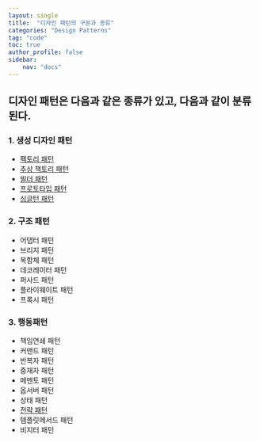 ```yaml
---
layout: single
title:  "디자인 패턴의 구분과 종류"
categories: "Design Patterns"
tag: "code"
toc: true
author_profile: false
sidebar:
    nav: "docs"
---
```


## 디자인 패턴은 다음과 같은 종류가 있고, 다음과 같이 분류된다.  


### 1. 생성 디자인 패턴  
- [팩토리 패턴](https://gihak111.github.io/design/patterns/2024/10/15/Design_Patterns_2_upload.html)    
- [추상 책토리 패턴](https://gihak111.github.io/design/patterns/2024/10/18/Design_Patterns_3_upload.html)  
- [빌더 패턴](https://gihak111.github.io/design/patterns/2024/10/19/Design_Patterns_4_upload.html)  
- [프로토타입 패턴](https://gihak111.github.io/design/patterns/2024/11/06/Design_Patterns_6_upload.html)  
- [싱글턴 패턴](https://gihak111.github.io/design/patterns/2024/10/14/Design_Patterns_1_upload.html)    

### 2. 구조 패턴  
- 어댑터 패턴  
- 브리지 패턴  
- 복합체 패턴  
- 데코레이터 패턴  
- 퍼사드 패턴  
- 플라이웨이트 패턴  
- 프록시 패턴  

### 3. 행동패턴  
- 책임연쇄 패턴  
- 커맨드 패턴  
- 반복자 패턴  
- 중재자 패턴  
- 메멘토 패턴  
- 옵서버 패턴  
- 상태 패턴  
- [전략 패턴](https://gihak111.github.io/design/patterns/2024/11/03/Design_Patterns_5_upload.html)   
- 템플릿메서드 패턴  
- 비지터 패턴  